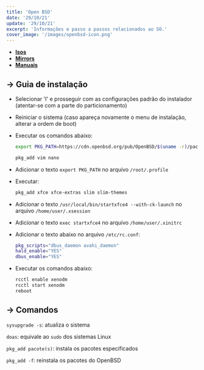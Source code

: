 ```yaml
---
title: 'Open BSD'
date: '29/10/21'
update: '29/10/21'
excerpt: 'Informações e passo a passos relacionados ao SO.'
cover_image: '/images/openbsd-icon.png'
---
```


- **[Isos](https://www.openbsd.org/faq/faq4.html#Download)**
- **[Mirrors](https://www.openbsd.org/ftp.html)**
- **[Manuais](https://man.openbsd.org/)**

## -> Guia de instalação

- Selecionar 'I' e prosseguir com as configurações padrão do instalador (atentar-se com a parte do particionamento)

- Reiniciar o sistema (caso apareça novamente o menu de instalação, alterar a ordem de boot)

- Executar os comandos abaixo:

    ```sh
    export PKG_PATH=https://cdn.openbsd.org/pub/OpenBSD/$(uname -r)/packages/$(uname -m)

    pkg_add vim nano
    ```

- Adicionar o texto `export PKG_PATH` no arquivo `/root/.profile`

- Executar:

    ```sh
    pkg_add xfce xfce-extras slim slim-themes
    ```

- Adicionar o texto `/usr/local/bin/startxfce4 --with-ck-launch` no arquivo `/home/user/.xsession`

- Adicionar o texto `exec startxfce4` no arquivo `/home/user/.xinitrc`

- Adicionar o texto abaixo no arquivo `/etc/rc.conf`:

    ```sh
    pkg_scripts="dbus_daemon avahi_daemon"
    hald_enable="YES"
    dbus_enable="YES"
    ```

- Executar os comandos abaixo:

    ```sh
    rcctl enable xenodm
    rcctl start xenodm
    reboot
    ```

## -> Comandos

`sysupgrade -s`: atualiza o sistema

`doas`: equivale ao `sudo` dos sistemas Linux

`pkg_add pacote(s)`: instala os pacotes especificados

`pkg_add -f`: reinstala os pacotes do OpenBSD
